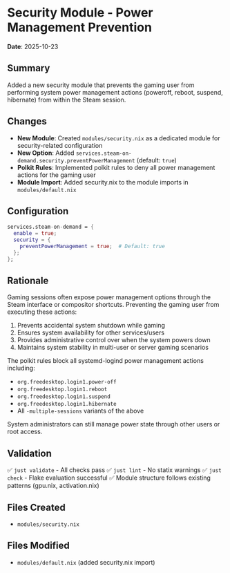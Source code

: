 # Security Module - Power Management Prevention

**Date**: 2025-10-23

## Summary

Added a new security module that prevents the gaming user from performing system power management actions (poweroff, reboot, suspend, hibernate) from within the Steam session.

## Changes

- **New Module**: Created `modules/security.nix` as a dedicated module for security-related configuration
- **New Option**: Added `services.steam-on-demand.security.preventPowerManagement` (default: `true`)
- **Polkit Rules**: Implemented polkit rules to deny all power management actions for the gaming user
- **Module Import**: Added security.nix to the module imports in `modules/default.nix`

## Configuration

```nix
services.steam-on-demand = {
  enable = true;
  security = {
    preventPowerManagement = true;  # Default: true
  };
};
```

## Rationale

Gaming sessions often expose power management options through the Steam interface or compositor shortcuts. Preventing the gaming user from executing these actions:

1. Prevents accidental system shutdown while gaming
2. Ensures system availability for other services/users
3. Provides administrative control over when the system powers down
4. Maintains system stability in multi-user or server gaming scenarios

The polkit rules block all systemd-logind power management actions including:
- `org.freedesktop.login1.power-off`
- `org.freedesktop.login1.reboot`
- `org.freedesktop.login1.suspend`
- `org.freedesktop.login1.hibernate`
- All `-multiple-sessions` variants of the above

System administrators can still manage power state through other users or root access.

## Validation

✅ `just validate` - All checks pass
✅ `just lint` - No statix warnings
✅ `just check` - Flake evaluation successful
✅ Module structure follows existing patterns (gpu.nix, activation.nix)

## Files Created

- `modules/security.nix`

## Files Modified

- `modules/default.nix` (added security.nix import)
